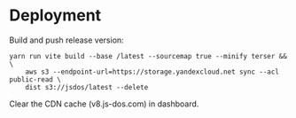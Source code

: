 # Deployment

Build and push release version:

```
yarn run vite build --base /latest --sourcemap true --minify terser && \
    aws s3 --endpoint-url=https://storage.yandexcloud.net sync --acl public-read \
    dist s3://jsdos/latest --delete 
```

Clear the CDN cache (v8.js-dos.com) in dashboard.
